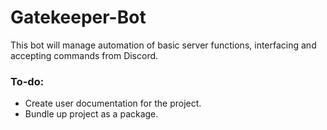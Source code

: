# Gatekeeper-Bot

This bot will manage automation of basic server functions, interfacing and accepting commands from Discord.

### To-do: 
- Create user documentation for the project.
- Bundle up project as a package.

